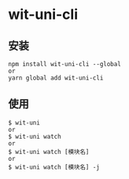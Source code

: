 # wit-uni-cli

## 安装
```
npm install wit-uni-cli --global
or
yarn global add wit-uni-cli
```

## 使用

```
$ wit-uni
or
$ wit-uni watch
or
$ wit-uni watch [模块名]
or
$ wit-uni watch [模块名] -j
```
